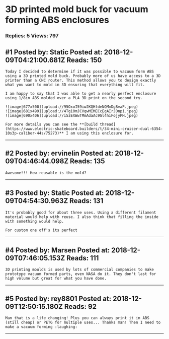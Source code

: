 # 3D printed mold buck for vacuum forming ABS enclosures

### Replies: 5 Views: 797

## \#1 Posted by: Static Posted at: 2018-12-09T04:21:00.681Z Reads: 150

```
Today I decided to determine if it was possible to vacuum form ABS using a 3D printed mold buck. Probably more of us have access to a 3D printer than a CNC router. This method allows you to design exactly what you want to mold in 3D ensuring that everything will fit.

I am happy to say that I was able to get a nearly perfect enclosure using 1/8in ABS molded over a PLA 3D print on the second try.

![image|677x500](upload://95OxoI59iw2KQHfdeNQMmDg8vaP.jpeg) 
![image|681x499](upload://4Tg10mJCVqwMIMECcEgAIrJOnpi.jpeg) 
![image|690x406](upload://i5zEXWwTMmAdaAc9Gl4hiFojyPH.jpeg) 

For more details you can see the **[build thread](https://www.electric-skateboard.builders/t/34-mini-cruiser-dual-6354-10s3p-caliber-44s/75273)** I am using this enclosure for.
```

---
## \#2 Posted by: ervinelin Posted at: 2018-12-09T04:46:44.098Z Reads: 135

```
Awesome!!! How reusable is the mold?
```

---
## \#3 Posted by: Static Posted at: 2018-12-09T04:54:30.963Z Reads: 131

```
It's probably good for about three uses. Using a different filament material would help with reuse. I also think that filling the inside with something would help. 

For custom one off's its perfect
```

---
## \#4 Posted by: Marsen Posted at: 2018-12-09T07:46:05.153Z Reads: 111

```
3D printing moulds is used by lots of commercial companies to make prototype vacuum formed parts, even NASA do it. They don't last for high volume but great for what you have done.
```

---
## \#5 Posted by: rey8801 Posted at: 2018-12-09T12:50:15.180Z Reads: 92

```
Man that is a life changing! Plus you can always print it in ABS (still cheap) or PETG for multiple uses... Thanks man! Then I need to make a vacuum forming :laughing:
```

---
